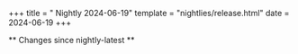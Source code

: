 +++
title = " Nightly 2024-06-19"
template = "nightlies/release.html"
date = 2024-06-19
+++

** Changes since nightly-latest **
